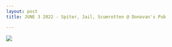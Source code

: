 ```yaml
---
layout: post
title: JUNE 3 2022 - Spiter, Jail, Scumrotten @ Donovan's Pub

---
```

![](/detroitdiy/uploads/screen-shot-2022-06-02-at-4-37-21-pm.png)